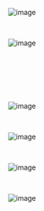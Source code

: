 ![image](https://user-images.githubusercontent.com/51280276/112733675-58d9bc00-8f67-11eb-99d3-56c3861a7079.png)

<br/>

![image](https://user-images.githubusercontent.com/51280276/112733892-9ab73200-8f68-11eb-80e9-8138a523f60a.png)


<br/>

<br/><br/><br/>


![image](https://user-images.githubusercontent.com/51280276/112733751-cf76b980-8f67-11eb-8ffc-9b82ed55421b.png)




<br/>

![image](https://user-images.githubusercontent.com/51280276/112733788-11076480-8f68-11eb-8154-ec9b37f5a829.png)




<br/>

![image](https://user-images.githubusercontent.com/51280276/112733971-fbdf0580-8f68-11eb-884f-e57a43a728bc.png)


<br/>

![image](https://user-images.githubusercontent.com/51280276/112734529-5af24980-8f6c-11eb-8399-07aba872d485.png)


<br/>
